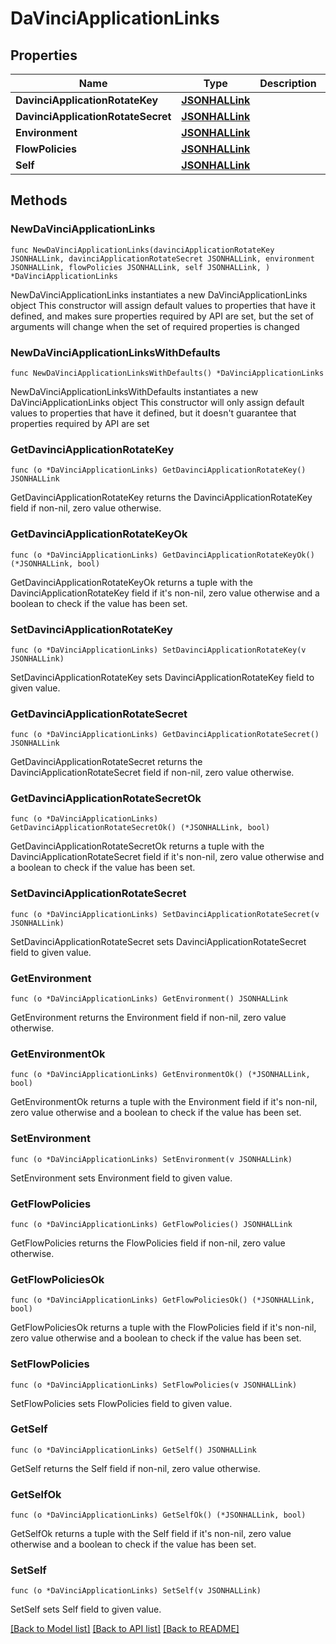 # DaVinciApplicationLinks

## Properties

Name | Type | Description | Notes
------------ | ------------- | ------------- | -------------
**DavinciApplicationRotateKey** | [**JSONHALLink**](JSONHALLink.md) |  | 
**DavinciApplicationRotateSecret** | [**JSONHALLink**](JSONHALLink.md) |  | 
**Environment** | [**JSONHALLink**](JSONHALLink.md) |  | 
**FlowPolicies** | [**JSONHALLink**](JSONHALLink.md) |  | 
**Self** | [**JSONHALLink**](JSONHALLink.md) |  | 

## Methods

### NewDaVinciApplicationLinks

`func NewDaVinciApplicationLinks(davinciApplicationRotateKey JSONHALLink, davinciApplicationRotateSecret JSONHALLink, environment JSONHALLink, flowPolicies JSONHALLink, self JSONHALLink, ) *DaVinciApplicationLinks`

NewDaVinciApplicationLinks instantiates a new DaVinciApplicationLinks object
This constructor will assign default values to properties that have it defined,
and makes sure properties required by API are set, but the set of arguments
will change when the set of required properties is changed

### NewDaVinciApplicationLinksWithDefaults

`func NewDaVinciApplicationLinksWithDefaults() *DaVinciApplicationLinks`

NewDaVinciApplicationLinksWithDefaults instantiates a new DaVinciApplicationLinks object
This constructor will only assign default values to properties that have it defined,
but it doesn't guarantee that properties required by API are set

### GetDavinciApplicationRotateKey

`func (o *DaVinciApplicationLinks) GetDavinciApplicationRotateKey() JSONHALLink`

GetDavinciApplicationRotateKey returns the DavinciApplicationRotateKey field if non-nil, zero value otherwise.

### GetDavinciApplicationRotateKeyOk

`func (o *DaVinciApplicationLinks) GetDavinciApplicationRotateKeyOk() (*JSONHALLink, bool)`

GetDavinciApplicationRotateKeyOk returns a tuple with the DavinciApplicationRotateKey field if it's non-nil, zero value otherwise
and a boolean to check if the value has been set.

### SetDavinciApplicationRotateKey

`func (o *DaVinciApplicationLinks) SetDavinciApplicationRotateKey(v JSONHALLink)`

SetDavinciApplicationRotateKey sets DavinciApplicationRotateKey field to given value.


### GetDavinciApplicationRotateSecret

`func (o *DaVinciApplicationLinks) GetDavinciApplicationRotateSecret() JSONHALLink`

GetDavinciApplicationRotateSecret returns the DavinciApplicationRotateSecret field if non-nil, zero value otherwise.

### GetDavinciApplicationRotateSecretOk

`func (o *DaVinciApplicationLinks) GetDavinciApplicationRotateSecretOk() (*JSONHALLink, bool)`

GetDavinciApplicationRotateSecretOk returns a tuple with the DavinciApplicationRotateSecret field if it's non-nil, zero value otherwise
and a boolean to check if the value has been set.

### SetDavinciApplicationRotateSecret

`func (o *DaVinciApplicationLinks) SetDavinciApplicationRotateSecret(v JSONHALLink)`

SetDavinciApplicationRotateSecret sets DavinciApplicationRotateSecret field to given value.


### GetEnvironment

`func (o *DaVinciApplicationLinks) GetEnvironment() JSONHALLink`

GetEnvironment returns the Environment field if non-nil, zero value otherwise.

### GetEnvironmentOk

`func (o *DaVinciApplicationLinks) GetEnvironmentOk() (*JSONHALLink, bool)`

GetEnvironmentOk returns a tuple with the Environment field if it's non-nil, zero value otherwise
and a boolean to check if the value has been set.

### SetEnvironment

`func (o *DaVinciApplicationLinks) SetEnvironment(v JSONHALLink)`

SetEnvironment sets Environment field to given value.


### GetFlowPolicies

`func (o *DaVinciApplicationLinks) GetFlowPolicies() JSONHALLink`

GetFlowPolicies returns the FlowPolicies field if non-nil, zero value otherwise.

### GetFlowPoliciesOk

`func (o *DaVinciApplicationLinks) GetFlowPoliciesOk() (*JSONHALLink, bool)`

GetFlowPoliciesOk returns a tuple with the FlowPolicies field if it's non-nil, zero value otherwise
and a boolean to check if the value has been set.

### SetFlowPolicies

`func (o *DaVinciApplicationLinks) SetFlowPolicies(v JSONHALLink)`

SetFlowPolicies sets FlowPolicies field to given value.


### GetSelf

`func (o *DaVinciApplicationLinks) GetSelf() JSONHALLink`

GetSelf returns the Self field if non-nil, zero value otherwise.

### GetSelfOk

`func (o *DaVinciApplicationLinks) GetSelfOk() (*JSONHALLink, bool)`

GetSelfOk returns a tuple with the Self field if it's non-nil, zero value otherwise
and a boolean to check if the value has been set.

### SetSelf

`func (o *DaVinciApplicationLinks) SetSelf(v JSONHALLink)`

SetSelf sets Self field to given value.



[[Back to Model list]](../README.md#documentation-for-models) [[Back to API list]](../README.md#documentation-for-api-endpoints) [[Back to README]](../README.md)


